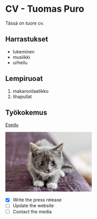 # CV - Tuomas Puro

Tässä on tuore cv.

## Harrastukset

- lukeminen
- musiikki
- urheilu

## Lempiruoat

1. makaronilaatikko
2. lihapullat

## Työkokemus

[Esedu](https://www.esedu.fi)

![esimerkkikuva](img/kissa.jfif)

- [x] Write the press release
- [ ] Update the website
- [ ] Contact the media
